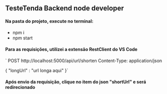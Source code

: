 ## TesteTenda Backend node developer

#### Na pasta do projeto, execute no terminal:
- npm i
- npm start

#### Para as requisições, utilizei a extensão RestClient do VS Code
`
POST http://localhost:5000/api/url/shorten
Content-Type: application/json

{
    "longUrl" : "url longa aqui"
}`

#### Após envio da requisição, clique no item do json "shortUrl" e será redirecionado
